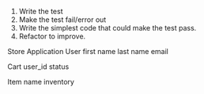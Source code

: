 1. Write the test
2. Make the test fail/error out
3. Write the simplest code that could make the test pass.
4. Refactor to improve.


Store Application
User
first name
last name
email

Cart
user_id
status

Item
name
inventory
